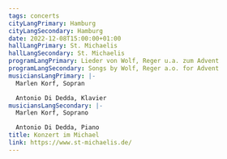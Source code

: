 ```yaml
---
tags: concerts
cityLangPrimary: Hamburg
cityLangSecondary: Hamburg
date: 2022-12-08T15:00:00+01:00
hallLangPrimary: St. Michaelis
hallLangSecondary: St. Michaelis
programLangPrimary: Lieder von Wolf, Reger u.a. zum Advent
programLangSecondary: Songs by Wolf, Reger a.o. for Advent
musiciansLangPrimary: |-
  Marlen Korf, Sopran

  Antonio Di Dedda, Klavier
musiciansLangSecondary: |-
  Marlen Korf, Soprano

  Antonio Di Dedda, Piano
title: Konzert im Michael
link: https://www.st-michaelis.de/
---
```

